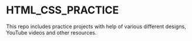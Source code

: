 # HTML_CSS_PRACTICE
This repo includes practice projects with help of various different designs, YouTube videos and other resources.
